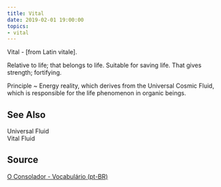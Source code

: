 ```yaml
---
title: Vital
date: 2019-02-01 19:00:00
topics:
- vital
---
```


Vital - [from Latin vitale]. 

Relative to life; that belongs to life. 
Suitable for saving life. 
That gives strength; fortifying. 

Principle ~ Energy reality, which derives from the Universal Cosmic Fluid, 
which is responsible for the life phenomenon in organic beings.

## See Also
Universal Fluid  
Vital Fluid  

## Source
[O Consolador - Vocabulário (pt-BR)](http://www.oconsolador.com.br/linkfixo/vocabulario/principal.html)
